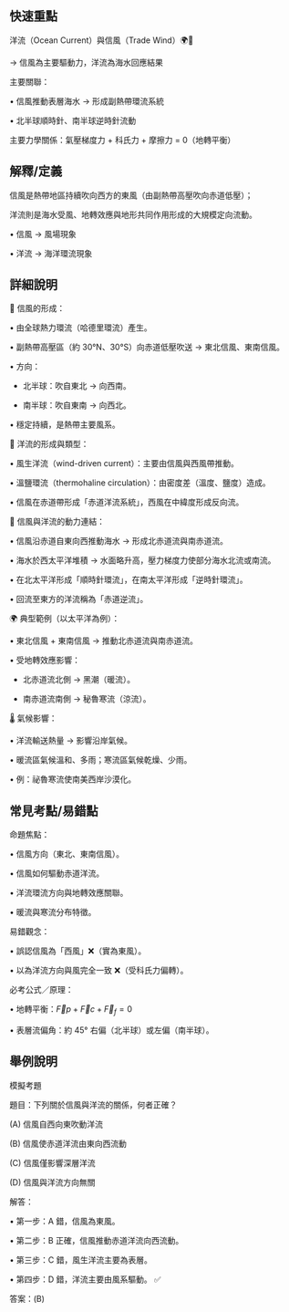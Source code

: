 ## 快速重點

洋流（Ocean Current）與信風（Trade Wind）🌍💨

→ 信風為主要驅動力，洋流為海水回應結果

主要關聯：

• 信風推動表層海水 → 形成副熱帶環流系統

• 北半球順時針、南半球逆時針流動

主要力學關係：氣壓梯度力 + 科氏力 + 摩擦力 = 0（地轉平衡）


## 解釋/定義

信風是熱帶地區持續吹向西方的東風（由副熱帶高壓吹向赤道低壓）；

洋流則是海水受風、地轉效應與地形共同作用形成的大規模定向流動。

• 信風 → 風場現象

• 洋流 → 海洋環流現象


## 詳細說明

💨 信風的形成：

• 由全球熱力環流（哈德里環流）產生。

• 副熱帶高壓區（約 30°N、30°S）向赤道低壓吹送 → 東北信風、東南信風。

• 方向：

- 北半球：吹自東北 → 向西南。

- 南半球：吹自東南 → 向西北。

• 穩定持續，是熱帶主要風系。

🌊 洋流的形成與類型：

• 風生洋流（wind-driven current）：主要由信風與西風帶推動。

• 溫鹽環流（thermohaline circulation）：由密度差（溫度、鹽度）造成。

• 信風在赤道帶形成「赤道洋流系統」，西風在中緯度形成反向流。

🔁 信風與洋流的動力連結：

• 信風沿赤道自東向西推動海水 → 形成北赤道流與南赤道流。

• 海水於西太平洋堆積 → 水面略升高，壓力梯度力使部分海水北流或南流。

• 在北太平洋形成「順時針環流」，在南太平洋形成「逆時針環流」。

• 回流至東方的洋流稱為「赤道逆流」。

🌍 典型範例（以太平洋為例）：

• 東北信風 + 東南信風 → 推動北赤道流與南赤道流。

• 受地轉效應影響：

- 北赤道流北側 → 黑潮（暖流）。

- 南赤道流南側 → 秘魯寒流（涼流）。

🌡️ 氣候影響：

• 洋流輸送熱量 → 影響沿岸氣候。

• 暖流區氣候溫和、多雨；寒流區氣候乾燥、少雨。

• 例：祕魯寒流使南美西岸沙漠化。


## 常見考點/易錯點

命題焦點：

• 信風方向（東北、東南信風）。

• 信風如何驅動赤道洋流。

• 洋流環流方向與地轉效應關聯。

• 暖流與寒流分布特徵。

易錯觀念：

• 誤認信風為「西風」❌（實為東風）。

• 以為洋流方向與風完全一致 ❌（受科氏力偏轉）。

必考公式／原理：

• 地轉平衡：$\vec{F}{p} + \vec{F}{c} + \vec{F}_{f} = 0$

• 表層流偏角：約 45° 右偏（北半球）或左偏（南半球）。


## 舉例說明

模擬考題

題目：下列關於信風與洋流的關係，何者正確？

(A) 信風自西向東吹動洋流

(B) 信風使赤道洋流由東向西流動

(C) 信風僅影響深層洋流

(D) 信風與洋流方向無關

解答：

• 第一步：A 錯，信風為東風。

• 第二步：B 正確，信風推動赤道洋流向西流動。

• 第三步：C 錯，風生洋流主要為表層。

• 第四步：D 錯，洋流主要由風系驅動。 ✅

答案：(B)
